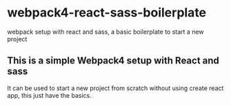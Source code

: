 # webpack4-react-sass-boilerplate
webpack setup with react and sass, a basic boilerplate to start a new project

## This is a simple Webpack4 setup with React and sass
It can be used to start a new project from scratch without using create react app, this just have the basics.
